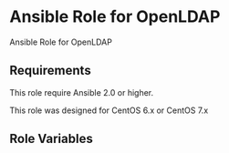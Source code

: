 Ansible Role for OpenLDAP
=========================

Ansible Role for OpenLDAP

Requirements
------------

This role require Ansible 2.0 or higher.

This role was designed for CentOS 6.x or CentOS 7.x

Role Variables
--------------

